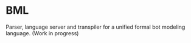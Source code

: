 # BML
Parser, language server and transpiler for a unified formal bot modeling language. (Work in progress)
